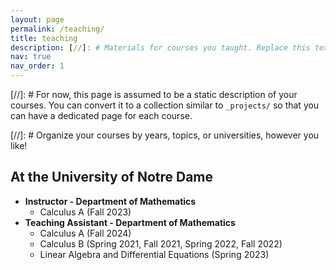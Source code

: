 ```yaml
---
layout: page
permalink: /teaching/
title: teaching
description: [//]: # Materials for courses you taught. Replace this text with your description.
nav: true
nav_order: 1
---
```


[//]: # For now, this page is assumed to be a static description of your courses. You can convert it to a collection similar to `_projects/` so that you can have a dedicated page for each course.

[//]: # Organize your courses by years, topics, or universities, however you like!

## At the University of Notre Dame

- **Instructor - Department of Mathematics**
  + Calculus A (Fall 2023)
- **Teaching Assistant - Department of Mathematics**
  + Calculus A (Fall 2024)
  + Calculus B (Spring 2021, Fall 2021, Spring 2022, Fall 2022)
  + Linear Algebra and Differential Equations (Spring 2023)

